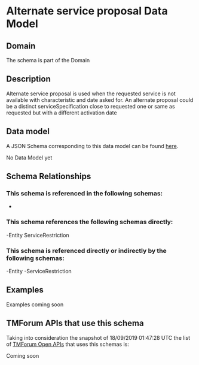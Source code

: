 # Alternate service proposal Data Model

## Domain

The  schema is part of the  Domain

## Description

Alternate service proposal is used when the requested service is not available with characteristic and date asked for. An alternate proposal could be a distinct serviceSpecification close to requested one or same as requested but with a different activation date

## Data model

A JSON Schema corresponding to this data model can be found
[here](https://github.com/tmforum-rand/schemas/blob/master/Service/AlternateServiceProposal.schema.json).

No Data Model yet

## Schema Relationships

### This schema is referenced in the following schemas:

-

### This schema references the following schemas directly:

-Entity
ServiceRestriction

### This schema is referenced directly or indirectly by the following schemas:

-Entity
-ServiceRestriction



## Examples

Examples coming soon

## TMForum APIs that use this schema

Taking into consideration the snapshot of 18/09/2019 01:47:28 UTC the list of [TMForum Open APIs](https://www.tmforum.org/open-apis/) that uses this schemas is:

Coming soon